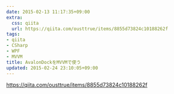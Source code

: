 ```yaml
---
date: 2015-02-13 11:17:35+09:00
extra:
  css: qiita
  url: https://qiita.com/ousttrue/items/8855d73824c10188262f
tags:
- qiita
- CSharp
- WPF
- MVVM
title: AvalonDockをMVVMで使う
updated: 2015-02-24 23:10:05+09:00
---
```


<https://qiita.com/ousttrue/items/8855d73824c10188262f>
